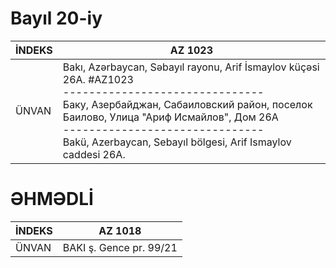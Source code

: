 # Bayıl 20-iy

|İNDEKS|AZ 1023|
|---|---|
|ÜNVAN|Bakı, Azərbaycan, Səbayıl rayonu, Arif İsmaylov küçəsi 26A. #AZ1023 </br> ------------------------------- </br> Баку, Азербайджан, Сабаиловский район, поселок Баилово, Улица "Ариф Исмайлов", Дом 26А </br> ------------------------------- </br>Bakü, Azerbaycan, Sebayıl bölgesi, Arif Ismaylov caddesi 26A.|

# ƏHMƏDLİ

|İNDEKS|AZ 1018|
|---|---|
|ÜNVAN|BAKI ş. Gence pr. 99/21|
